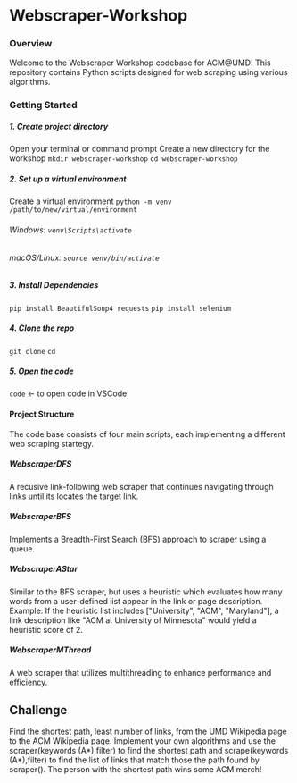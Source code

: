 # Webscraper-Workshop

### Overview
Welcome to the Webscraper Workshop codebase for ACM@UMD! This repository contains Python scripts designed for web scraping using various algorithms.

### Getting Started
##### 1. Create project directory
Open your terminal or command prompt
Create a new directory for the workshop
`mkdir webscraper-workshop`
`cd webscraper-workshop`

##### 2. Set up a virtual environment
Create a virtual environment 
`python -m venv /path/to/new/virtual/environment`
###### Windows: `venv\Scripts\activate`
###### macOS/Linux: `source venv/bin/activate`

##### 3. Install Dependencies
`pip install BeautifulSoup4 requests`
`pip install selenium`

##### 4. Clone the repo
`git clone` <repository-url>
`cd` <repository-directory>

##### 5. Open the code
`code` <- to open code in VSCode

#### Project Structure
The code base consists of four main scripts, each implementing a different web scraping startegy. 
##### WebscraperDFS
A recusive link-following web scraper that continues navigating through links until its locates the target link. 
##### WebscraperBFS 
Implements a Breadth-First Search (BFS) approach to scraper using a queue.
##### WebscraperAStar
Similar to the BFS scraper, but uses a heuristic which evaluates how many words from a user-defined list appear in the link or page description.
Example: If the heuristic list includes ["University", "ACM", "Maryland"], a link description like "ACM at University of Minnesota" would yield a heuristic score of 2.
##### WebscraperMThread
A web scraper that utilizes multithreading to enhance performance and efficiency.

## Challenge
Find the shortest path, least number of links, from the UMD Wikipedia page to the ACM Wikipedia page. 
Implement your own algorithms and use the scraper(keywords (A*),filter) to find the shortest path and scrape(keywords (A*),filter) to find the list of links that match those the path found by scraper().
The person with the shortest path wins some ACM merch!
